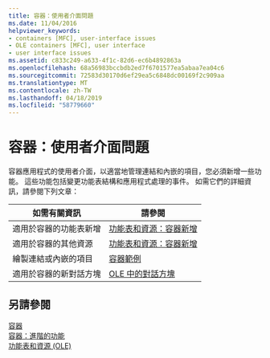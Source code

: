 ```yaml
---
title: 容器：使用者介面問題
ms.date: 11/04/2016
helpviewer_keywords:
- containers [MFC], user-interface issues
- OLE containers [MFC], user interface
- user interface issues
ms.assetid: c833c249-a633-4f1c-82d6-ec6b4892863a
ms.openlocfilehash: 68a56983bccbdb2ed7f6701577ea5abaa7ea04c6
ms.sourcegitcommit: 72583d30170d6ef29ea5c6848dc00169f2c909aa
ms.translationtype: MT
ms.contentlocale: zh-TW
ms.lasthandoff: 04/18/2019
ms.locfileid: "58779660"
---
```

# <a name="containers-user-interface-issues"></a>容器：使用者介面問題

容器應用程式的使用者介面，以適當地管理連結和內嵌的項目，您必須新增一些功能。 這些功能包括變更功能表結構和應用程式處理的事件。 如需它們的詳細資訊，請參閱下列文章：

|如需有關資訊|請參閱|
|------------------------|---------|
|適用於容器的功能表新增|[功能表和資源：容器新增](../mfc/menus-and-resources-container-additions.md)|
|適用於容器的其他資源|[功能表和資源：容器新增](../mfc/menus-and-resources-container-additions.md)|
|繪製連結或內嵌的項目|[容器範例](../overview/visual-cpp-samples.md)|
|適用於容器的新對話方塊|[OLE 中的對話方塊](../mfc/dialog-boxes-in-ole.md)|

## <a name="see-also"></a>另請參閱

[容器](../mfc/containers.md)<br/>
[容器：進階的功能](../mfc/containers-advanced-features.md)<br/>
[功能表和資源 (OLE)](../mfc/menus-and-resources-ole.md)
